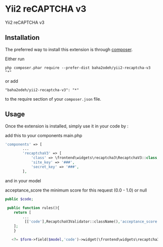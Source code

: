 Yii2 reCAPTCHA v3
=================
Yii2 reCAPTCHA v3

Installation
------------

The preferred way to install this extension is through [composer](http://getcomposer.org/download/).

Either run

```
php composer.phar require --prefer-dist baha2odeh/yii2-recaptcha-v3 "*"
```

or add

```
"baha2odeh/yii2-recaptcha-v3": "*"
```

to the require section of your `composer.json` file.


Usage
-----

Once the extension is installed, simply use it in your code by  :

add this to your components main.php

```php
'components' => [
        ...
        'recaptchaV3' => [
            'class' => \frontend\widgets\recaptcha3\RecaptchaV3::class,
            'site_key' => '###',
            'secret_key' => '###',
        ],

```

and in your model

acceptance_score the minimum score for this request (0.0 - 1.0) or null

```php
public $code;
 
 public function rules(){
 	return [
 		...
 		 [['code'],RecaptchaV3Validator::className(),'acceptance_score'=>null]
 	];
    }
```

```php
   <?= $form->field($model,'code')->widget(\frontend\widgets\recaptcha3\RecaptchaV3Widget::className());
```


